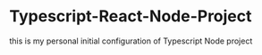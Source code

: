 # Typescript-React-Node-Project
this is my personal initial configuration of Typescript Node project
